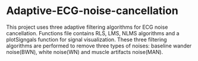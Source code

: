 # Adaptive-ECG-noise-cancellation
This project uses three adaptive filtering algorithms for ECG noise cancellation. Functions file contains RLS, LMS, NLMS algorithms and a plotSigngals function for signal visualization. These three filtering algorithms are performed to remove three types of noises: baseline wander noise(BWN), white noise(WN) and muscle artifacts noise(MAN).  
